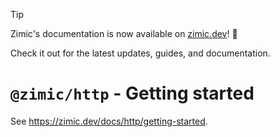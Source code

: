 > [!TIP]
>
> Zimic's documentation is now available on [zimic.dev](https://zimic.dev/docs/http/getting-started)! :tada:
>
> Check it out for the latest updates, guides, and documentation.

# `@zimic/http` - Getting started <!-- omit from toc -->

See https://zimic.dev/docs/http/getting-started.
